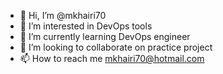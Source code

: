 - 👋 Hi, I’m @mkhairi70
- 👀 I’m interested in DevOps tools
- 🌱 I’m currently learning DevOps engineer
- 💞️ I’m looking to collaborate on practice project
- 📫 How to reach me mkhairi70@hotmail.com

<!---
mkhairi70/mkhairi70 is a ✨ special ✨ repository because its `README.md` (this file) appears on your GitHub profile.
You can click the Preview link to take a look at your changes.
--->
